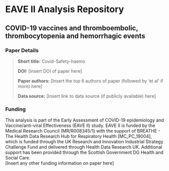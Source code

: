# EAVE II Analysis Repository
## COVID-19 vaccines and thromboembolic, thrombocytopenia and hemorrhagic events 

### Paper Details
> **Short title:** Covid-Safety-haemo
>
>**DOI:** [Insert DOI of paper here]
>
>**Paper authors:** [Insert the top 6 authors of paper (followed by ‘et al’ if more) here]
>
>**Data source:** [Insert link to data source (if publicly available) here]

### Funding
This analysis is part of the Early Assessment of COVID-19 epidemiology and Vaccine/anti-viral Effectiveness (EAVE II) study. EAVE II is funded by the Medical Research Council (MR/R008345/1) with the support of BREATHE - The Health Data Research Hub for Respiratory Health [MC_PC_19004], which is funded through the UK Research and Innovation Industrial Strategy Challenge Fund and delivered through Health Data Research UK. Additional support has been provided through the Scottish Government DG Health and Social Care.  
[Insert any other funding information on paper here]
